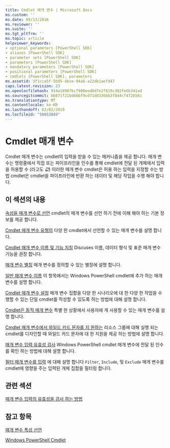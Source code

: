 ```yaml
---
title: Cmdlet 매개 변수 | Microsoft Docs
ms.custom: ''
ms.date: 09/13/2016
ms.reviewer: ''
ms.suite: ''
ms.tgt_pltfrm: ''
ms.topic: article
helpviewer_keywords:
- optional parameters [PowerShell SDK]
- aliases [PowerShell SDK]
- parameter sets [PowerShell SDK]
- parameters [PowerShell SDK]
- mandatory parameters [PowerShell SDK]
- positional parameters [PowerShell SDK]
- cmdlets [PowerShell SDK], parameters
ms.assetid: 3f1cca5f-5b95-4bce-94a6-a22db1aefd47
caps.latest.revision: 23
ms.openlocfilehash: 914a10907bcf980eed8d7e2f819c382fe6b341ad
ms.sourcegitcommit: b6871f21bd666f9cd71dd336bb3f844cf472b56c
ms.translationtype: MT
ms.contentlocale: ko-KR
ms.lasthandoff: 02/03/2019
ms.locfileid: "56853849"
---
```

# <a name="cmdlet-parameters"></a>Cmdlet 매개 변수

Cmdlet 매개 변수는 cmdlet의 입력을 받을 수 있는 메커니즘을 제공 합니다. 매개 변수는 명령줄에서 직접 또는 파이프라인을 인수를 통해 cmdlet에 전달 된 개체에서 입력을 허용할 수 (라고도 *값*) 이러한 매개 변수 cmdlet은 허용 하는 입력을 지정할 수는 방법 cmdlet은 cmdlet을 파이프라인에 반환 하는 데이터 및 해당 작업을 수행 해야 합니다.

## <a name="in-this-section"></a>이 섹션의 내용

[속성을 매개 변수로 선언](./declaring-properties-as-parameters.md) cmdlet의 매개 변수를 선언 하기 전에 이해 해야 하는 기본 정보를 제공 합니다.

[Cmdlet 매개 변수 유형의](./types-of-cmdlet-parameters.md) 다양 한 cmdlet에서 선언할 수 있는 매개 변수를 설명 합니다.

[Cmdlet 매개 변수 이름 및 기능 지침](./standard-cmdlet-parameter-names-and-types.md) Discuses 이름, 데이터 형식 및 표준 매개 변수 기능을 권장 합니다.

[매개 변수 별칭](./parameter-aliases.md) 매개 변수를 정의할 수 있는 별칭에 설명 합니다.

[일반 매개 변수 이름](./common-parameter-names.md) 이 항목에서는 Windows PowerShell cmdlet에 추가 하는 매개 변수를 설명 합니다.

[Cmdlet 매개 변수 설정](./cmdlet-parameter-sets.md) 매개 변수 집합을 다양 한 시나리오에 대 한 다양 한 작업을 수행할 수 있는 단일 cmdlet를 작성할 수 있도록 하는 방법에 대해 설명 합니다.

[Cmdlet은 동적 매개 변수](./cmdlet-dynamic-parameters.md) 특별 한 상황에서 사용자에 게 사용할 수 있는 매개 변수를 설명 합니다.

[Cmdlet 매개 변수에서 와일드 카드 문자를 지 원하는](./supporting-wildcard-characters-in-cmdlet-parameters.md) 리소스 그룹에 대해 실행 되는 cmdlet를 디자인할 때 와일드 카드 문자에 대 한 지원을 제공 하는 방법에 설명 합니다.

[매개 변수 입력 유효성 검사](./validating-parameter-input.md) Windows PowerShell cmdlet 매개 변수에 전달 된 인수를 확인 하는 방법에 대해 설명 합니다.

[필터 매개 변수를 입력](./input-filter-parameters.md) 에 대해 설명 합니다 `Filter`, `Include`, 및 `Exclude` 매개 변수를 cmdlet에 영향을 주는 입력된 개체 집합을 필터링 합니다.

## <a name="related-sections"></a>관련 섹션

[매개 변수 입력의 유효성을 검사 하는 방법](./how-to-validate-parameter-input.md)

## <a name="see-also"></a>참고 항목

[매개 변수 특성 선언](./parameter-attribute-declaration.md)

[Windows PowerShell Cmdlet](./cmdlet-overview.md)
